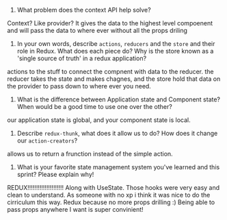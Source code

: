 1. What problem does the context API help solve?

Context? Like provider? It gives the data to the highest level compoenent and will pass the data to where ever without all the props driling


1. In your own words, describe `actions`, `reducers` and the `store` and their role in Redux. What does each piece do? Why is the store known as a 'single source of truth' in a redux application?

actions to the stuff to connect the compnent with data to the reducer. the reducer takes the state and makes chagnes, and the store hold that data on the provider to pass down to where ever you need.


1. What is the difference between Application state and Component state? When would be a good time to use one over the other?

our application state is global, and your component state is local.


1. Describe `redux-thunk`, what does it allow us to do? How does it change our `action-creators`?

allows us to return a frunction instead of the simple action.


1. What is your favorite state management system you've learned and this sprint? Please explain why!

REDUX!!!!!!!!!!!!!!!!!!!!! Along with UseState. Those hooks were very easy and clean to understand. As someone with no xp i think it was nice to do the cirriculum this way. Redux because no more props drilling :) Being able to pass props anywhere I want is super convinient!
